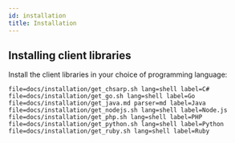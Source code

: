 ```yaml
---
id: installation
title: Installation
---
```


## Installing client libraries

Install the client libraries in your choice of programming language:

```filetabs
file=docs/installation/get_chsarp.sh lang=shell label=C#
file=docs/installation/get_go.sh lang=shell label=Go
file=docs/installation/get_java.md parser=md label=Java
file=docs/installation/get_nodejs.sh lang=shell label=Node.js
file=docs/installation/get_php.sh lang=shell label=PHP
file=docs/installation/get_python.sh lang=shell label=Python
file=docs/installation/get_ruby.sh lang=shell label=Ruby
```
